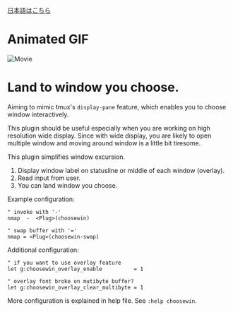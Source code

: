 [日本語はこちら](https://github.com/t9md/vim-choosewin/blob/master/README-JP.md)

# Animated GIF

![Movie](http://gifzo.net/1A8QMzrbRp.gif)

# Land to window you choose.

Aiming to mimic tmux's `display-pane` feature, which enables you to choose window interactively.


This plugin should be useful especially when you are working on high resolution wide display.
Since with wide display, you are likely to open multiple window and moving around window is a little bit tiresome.


This plugin simplifies window excursion.


  1. Display window label on statusline or middle of each window (overlay).
  2. Read input from user.
  3. You can land window you choose.


Example configuration:


```Vim
" invoke with '-'
nmap  -  <Plug>(choosewin)

" swap buffer with '='
nmap = <Plug>(choosewin-swap)
```


Additional configuration:


```vim
" if you want to use overlay feature
let g:choosewin_overlay_enable          = 1

" overlay font broke on mutibyte buffer?
let g:choosewin_overlay_clear_multibyte = 1
```

More configuration is explained in help file. See `:help choosewin`.

